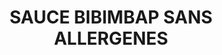 ---
title: SAUCE BIBIMBAP SANS ALLERGENES
draft: false
layout: recettes
type: plat
categories:
  - Plat chaud
auteur: Auré
regime:
  - vegan
region: Corée
cuisson: Non
temperature: Froid
plate: 25
check: Non
checkAlwaysOk: false
ingredients:
  epices:
    - title: Vinaigre de riz
      quantite: 300
      unit: ml
    - title: Gochujang sans gluten
      quantite: 250
      unit: grammes
  sucres:
    - title: "Sirop d'érable "
      quantite: 125
      unit: ml
    - title: Soda au Gingembre - Ginger Beer
      quantite: 250
      unit: ml
  lof:
    - title: huile de tournesol
      quantite: 250
      unit: ml
  legumes:
    - title: Gingembre bio
      quantite: 80
      unit: grammes
      commentaire: râpé
    - title: Ail
      quantite: 8
      unit: gousse·s
      commentaire: haché
  autres:
    - title: Eau
      quantite: 500
      unit: ml
preparation: |-
  Tout mixer !!

  Goûter car peut être il faut saler.
publishDate: 2025-05-04T21:30:00.000Z
---